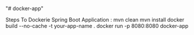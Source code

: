 "# docker-app" 

Steps To Dockerie Spring Boot Application : 
mvn clean 
mvn install
docker build --no-cache -t your-app-name .
docker run -p 8080:8080 docker-app
